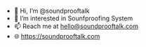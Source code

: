 - 👋 Hi, I’m @soundprooftalk
- 👀 I’m interested in Sounfproofing System
- 📫 Reach me at hello@soundprooftalk.com
- 🌐 https://soundprooftalk.com

<!---
soundprooftalk/soundprooftalk is a ✨ special ✨ repository because its `README.md` (this file) appears on your GitHub profile.
You can click the Preview link to take a look at your changes.
--->
